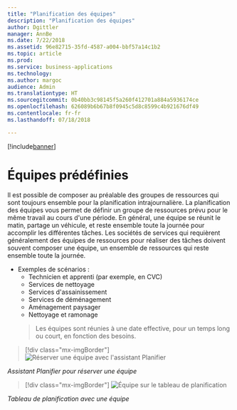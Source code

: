 ```yaml
---
title: "Planification des équipes"
description: "Planification des équipes"
author: Dgittler
manager: AnnBe
ms.date: 7/22/2018
ms.assetid: 96e82715-35fd-4587-a004-bbf57a14c1b2
ms.topic: article
ms.prod: 
ms.service: business-applications
ms.technology: 
ms.author: margoc
audience: Admin
ms.translationtype: HT
ms.sourcegitcommit: 0b40bb3c98145f5a260f412701a884a5936174ce
ms.openlocfilehash: 626089b6b67b8f0945c5d8c8599c4b921676df49
ms.contentlocale: fr-fr
ms.lasthandoff: 07/18/2018

---
```


[!include[banner](../../../../includes/banner.md)]


#  <a name="predefined-crews"></a>Équipes prédéfinies

Il est possible de composer au préalable des groupes de ressources qui sont toujours ensemble pour la planification intrajournalière. La planification des équipes vous permet de définir un groupe de ressources prévu pour le même travail au cours d'une période. En général, une équipe se réunit le matin, partage un véhicule, et reste ensemble toute la journée pour accomplir les différentes tâches. Les sociétés de services qui requièrent généralement des équipes de ressources pour réaliser des tâches doivent souvent composer une équipe, un ensemble de ressources qui reste ensemble toute la journée.

* Exemples de scénarios :
    * Technicien et apprenti (par exemple, en CVC)
    * Services de nettoyage
    * Services d'assainissement
    * Services de déménagement
    * Aménagement paysager
    * Nettoyage et ramonage
    > Les équipes sont réunies à une date effective, pour un temps long ou court, en fonction des besoins.

> [!div class="mx-imgBorder"]
> ![](media/Crew-Book-Expanded.png "Réserver une équipe avec l'assistant Planifier")
<!-- picture -->

*Assistant Planifier pour réserver une équipe*

> [!div class="mx-imgBorder"]
> ![](media/Bookings-for-entire-crew.png "Équipe sur le tableau de planification")
<!-- picture -->

*Tableau de planification avec une équipe*


